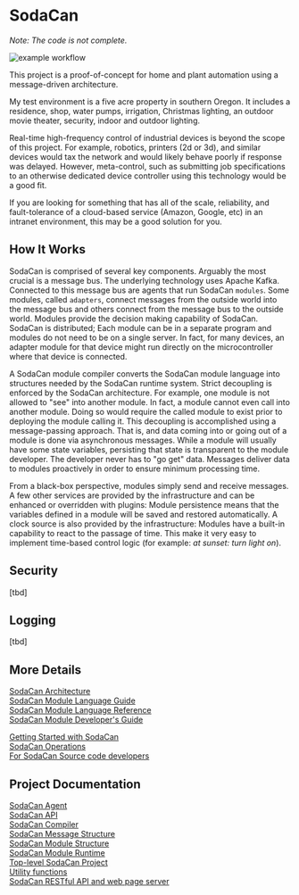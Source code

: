 # SodaCan

*Note: The code is not complete.*

![example workflow](https://github.com/johnchurin/sodacan/actions/workflows/maven.yml/badge.svg)

This project is a proof-of-concept for home and plant automation using a message-driven architecture.

My test environment is a five acre property in southern Oregon. It includes a residence, shop, water pumps, irrigation, Christmas lighting, an outdoor movie theater, security, indoor and outdoor lighting.

Real-time high-frequency control of industrial devices is beyond the scope of this project. For example, robotics, printers (2d or 3d), and similar devices would tax the network and would likely behave poorly if response was delayed. However, meta-control, such as submitting job specifications to an otherwise dedicated device controller using this technology would be a good fit.

If you are looking for something that has all of the scale, reliability, and fault-tolerance of a cloud-based service (Amazon, Google, etc) in an intranet environment, this may be a good solution for you. 

## How It Works
SodaCan is comprised of several key components. Arguably the most crucial is a message bus. The underlying technology uses Apache Kafka. Connected to this message bus are agents that run SodaCan `modules`. Some modules, called `adapters`, connect messages from the outside world into the message bus and others connect from the message bus to the outside world. Modules provide the decision making capability of SodaCan. SodaCan is distributed; Each module can be in a separate program and modules do not need to be on a single server. In fact, for many devices, an adapter module for that device might run directly on the microcontroller where that device is connected. 

A SodaCan module compiler converts the SodaCan module language into structures needed by the SodaCan runtime system. Strict decoupling is enforced by the SodaCan architecture. For example, one module is not allowed to "see" into another module. In fact, a module cannot even call into another module. Doing so would require the called module to exist prior to deploying the module calling it. This decoupling is accomplished using a message-passing approach. That is, and data coming into or going out of a module is done via asynchronous messages. While a module will usually have some state variables, persisting that state is transparent to the module developer. The developer never has to "go get" data. Messages deliver data to modules proactively in order to ensure minimum processing time. 

From a black-box perspective, modules simply send and receive messages. A few other services are provided by the infrastructure and can be enhanced or overridden with plugins: Module persistence means that the variables defined in a module will be saved and restored automatically. A clock source is also provided by the infrastructure: Modules have a built-in capability to react to the passage of time. This make it very easy to implement time-based control logic (for example: *at sunset: turn light on*).

## Security
[tbd]

## Logging
[tbd]

## More Details

<a href="documentation/architecture.md">SodaCan Architecture</a><br/>
<a href="documentation/languageGuide.md">SodaCan Module Language Guide</a><br/>
<a href="documentation/languageReference.md">SodaCan Module Language Reference</a><br/>
<a href="documentation/developer.md">SodaCan Module Developer's Guide</a><br/>

<a href="documentation/gettingStarted.md">Getting Started with SodaCan</a><br/>
<a href="documentation/operations.md">SodaCan Operations</a><br/>
<a href="documentation/internals.md">For SodaCan Source code developers</a><br/>

## Project Documentation

<a href="agent/README.md">SodaCan Agent</a><br/>
<a href="api/README.md">SodaCan API</a><br/>
<a href="compiler/README.md">SodaCan Compiler</a><br/>
<a href="message/README.md">SodaCan Message Structure</a><br/>
<a href="module/README.md">SodaCan Module Structure</a><br/>
<a href="runtime/README.md">SodaCan Module Runtime</a><br/>
<a href="sodacan/README.md">Top-level SodaCan Project</a><br/>
<a href="utility/README.md">Utility functions</a><br/>
<a href="webserver/README.md">SodaCan RESTful API and web page server</a><br/>
